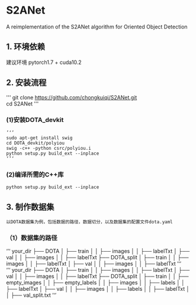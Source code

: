 # S2ANet
A reimplementation of the S2ANet algorithm for Oriented Object Detection

## 1. 环境依赖  
建议环境 pytorch1.7 + cuda10.2

## 2. 安装流程  
'''
git clone https://github.com/chongkuiqi/S2ANet.git  
cd S2ANet
'''  

### (1)安装DOTA_devkit  
    ’‘’
    sudo apt-get install swig  
    cd DOTA_devkit/polyiou  
    swig -c++ -python csrc/polyiou.i  
    python setup.py build_ext --inplace  
    ‘’‘
### (2)编译所需的C++库  
    python setup.py build_ext --inplace


## 3. 制作数据集  
    以DOTA数据集为例，包括数据的路径，数据切分，以及数据集的配置文件dota.yaml  
### （1）数据集的路径  
‘’‘
    your_dir
    ├── DOTA
    │   ├── train
    │   │   ├── images
    │   │   ├── labelTxt
    │   ├── val
    │   │   ├── images
    │   │   ├── labelTxt
    ├── DOTA_split
    │   ├── train
    │   │   ├── images
    │   │   ├── labelTxt
    │   ├── val
    │   │   ├── images
    │   │   ├── labelTxt
’‘’  
‘’‘
    your_dir
    ├── DOTA
    │   ├── train
    │   │   ├── images
    │   │   ├── labelTxt
    │   ├── val
    │   │   ├── images
    │   │   ├── labelTxt
    ├── DOTA_split
    │   ├── train
    │   │   ├── empty_images
    │   │   ├── empty_labels
    │   │   ├── images
    │   │   ├── labels
    │   │   ├── labelTxt
    │   ├── val
    │   │   ├── images
    │   │   ├── labels
    │   │   ├── labelTxt
    │   │   ├── val_split.txt
’‘’